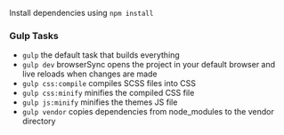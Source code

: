 
Install dependencies using `npm install`
### Gulp Tasks


- `gulp` the default task that builds everything
- `gulp dev` browserSync opens the project in your default browser and live reloads when changes are made
- `gulp css:compile` compiles SCSS files into CSS
- `gulp css:minify` minifies the compiled CSS file
- `gulp js:minify` minifies the themes JS file
- `gulp vendor` copies dependencies from node_modules to the vendor directory
